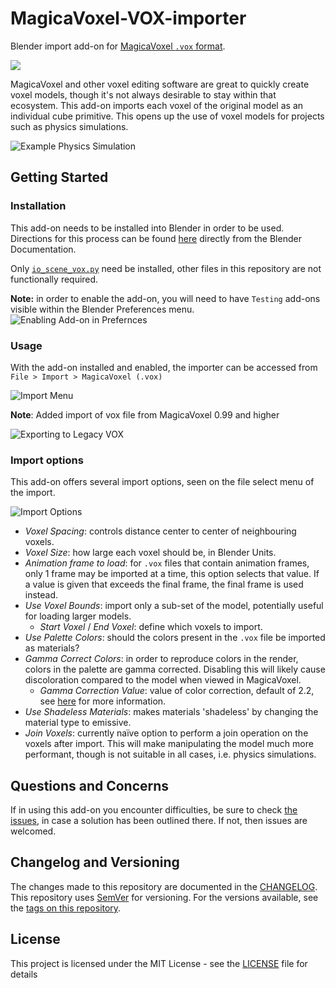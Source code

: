 # MagicaVoxel-VOX-importer
Blender import add-on for [MagicaVoxel `.vox` format](https://github.com/ephtracy/voxel-model/blob/master/MagicaVoxel-file-format-vox.txt).

![](https://img.shields.io/github/license/RichysHub/MagicaVoxel-VOX-importer)

MagicaVoxel and other voxel editing software are great to quickly create voxel models, though it's not always desirable to stay within that ecosystem. This add-on imports each voxel of the original model as an individual cube primitive. This opens up the use of voxel models for projects such as physics simulations.

![Example Physics Simulation](https://i.imgur.com/r0EwHFO.gif)

## Getting Started

### Installation

This add-on needs to be installed into Blender in order to be used.
Directions for this process can be found [here](https://docs.blender.org/manual/en/latest/editors/preferences/addons.html#rd-party-add-ons) directly from the Blender Documentation.

Only [`io_scene_vox.py`](io_scene_vox.py) need be installed, other files in this repository are not functionally required.

**Note:** in order to enable the add-on, you will need to have `Testing` add-ons visible within the Blender Preferences menu.
![Enabling Add-on in Prefernces](https://i.imgur.com/nkFs0vY.png)

### Usage

With the add-on installed and enabled, the importer can be accessed from `File > Import > MagicaVoxel (.vox)`

![Import Menu](https://i.imgur.com/8BsXLnF.png)

**Note**: Added import of vox file from MagicaVoxel 0.99 and higher

![Exporting to Legacy VOX](https://i.imgur.com/WrSOok7.png)


### Import options

This add-on offers several import options, seen on the file select menu of the import.

![Import Options](https://i.imgur.com/Syyxs8E.png)

- *Voxel Spacing*: controls distance center to center of neighbouring voxels.
- *Voxel Size*: how large each voxel should be, in Blender Units.
- *Animation frame to load*: for `.vox` files that contain animation frames, only 1 frame may be imported at a time, this option selects that value. If a value is given that exceeds the final frame, the final frame is used instead.
- *Use Voxel Bounds*: import only a sub-set of the model, potentially useful for loading larger models.
  - *Start Voxel* / *End Voxel*: define which voxels to import.
- *Use Palette Colors*: should the colors present in the `.vox` file be imported as materials?
- *Gamma Correct Colors*: in order to reproduce colors in the render, colors in the palette are gamma corrected. Disabling this will likely cause discoloration compared to the model when viewed in MagicaVoxel.
  - *Gamma Correction Value*: value of color correction, default of 2.2, see [here](https://docs.blender.org/manual/en/latest/render/color_management.html) for more information.
- *Use Shadeless Materials*: makes materials 'shadeless' by changing the material type to emissive.
- *Join Voxels*: currently naïve option to perform a join operation on the voxels after import. This will make manipulating the model much more performant, though is not suitable in all cases, i.e. physics simulations.

## Questions and Concerns

If in using this add-on you encounter difficulties, be sure to check [the issues](), in case a solution has been outlined there. If not, then issues are welcomed.

## Changelog and Versioning

The changes made to this repository are documented in the [CHANGELOG](CHANGELOG.md).
This repository uses [SemVer](http://semver.org/) for versioning.
For the versions available, see the [tags on this repository](https://github.com/RichysHub/MagicaVoxel-VOX-importer/releases/tags).

## License

This project is licensed under the MIT License - see the [LICENSE](LICENSE) file for details
